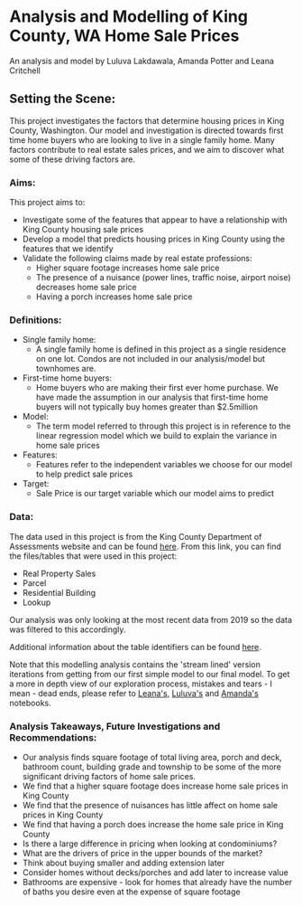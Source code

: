 # Analysis and Modelling of King County, WA Home Sale Prices

An analysis and model by Luluva Lakdawala, Amanda Potter and Leana Critchell

## Setting the Scene:

This project investigates the factors that determine housing prices in King County, Washington.  Our model and investigation is directed towards first time home buyers who are looking to live in a single family home.  Many factors contribute to real estate sales prices, and we aim to discover what some of these driving factors are. 

### Aims:

This project aims to:
- Investigate some of the features that appear to have a relationship with King County housing sale prices
- Develop a model that predicts housing prices in King County using the features that we identify
- Validate the following claims made by real estate professions:
    - Higher square footage increases home sale price
    - The presence of a nuisance (power lines, traffic noise, airport noise) decreases home sale price
    - Having a porch increases home sale price

### Definitions:

- Single family home:
    - A single family home is defined in this project as a single residence on one lot.  Condos are not included in our analysis/model but townhomes are.
- First-time home buyers:
    - Home buyers who are making their first ever home purchase.  We have made the assumption in our analysis that first-time home buyers will not typically buy homes greater than $2.5million 
- Model:
    - The term model referred to through this project is in reference to the linear regression model which we build to explain the variance in home sale prices
- Features:
    - Features refer to the independent variables we choose for our model to help predict sale prices
- Target:
    - Sale Price is our target variable which our model aims to predict

### Data:

The data used in this project is from the King County Department of Assessments website and can be found [here](https://info.kingcounty.gov/assessor/DataDownload/default.aspx).  From this link, you can find the files/tables that were used in this project:
- Real Property Sales
- Parcel
- Residential Building
- Lookup

Our analysis was only looking at the most recent data from 2019 so the data was filtered to this accordingly. 

Additional information about the table identifiers can be found [here](https://www5.kingcounty.gov/sdc/Metadata.aspx?Layer=parcel#AttributeInfo).

Note that this modelling analysis contains the 'stream lined' version iterations from getting from our first simple model to our final model.  To get a more in depth view of our exploration process, mistakes and tears - I mean - dead ends, please refer to [Leana's](exploratory/lmc_notebooks), [Luluva's](exploratory/ll_notebooks) and [Amanda's](exploratory/asp_notebooks) notebooks.

### Analysis Takeaways, Future Investigations and Recommendations:

- Our analysis finds square footage of total living area, porch and deck, bathroom count, building grade and township to be some of the more significant driving factors of home sale prices.
- We find that a higher square footage does increase home sale prices in King County
- We find that the presence of nuisances has little affect on home sale prices in King County
- We find that having a porch does increase the home sale price in King County
- Is there a large difference in pricing when looking at condominiums?
- What are the drivers of price in the upper bounds of the market?
- Think about buying smaller and adding extension later
- Consider homes without decks/porches and add later to increase value
- Bathrooms are expensive - look for homes that already have the number of baths you desire even at the expense of square footage

